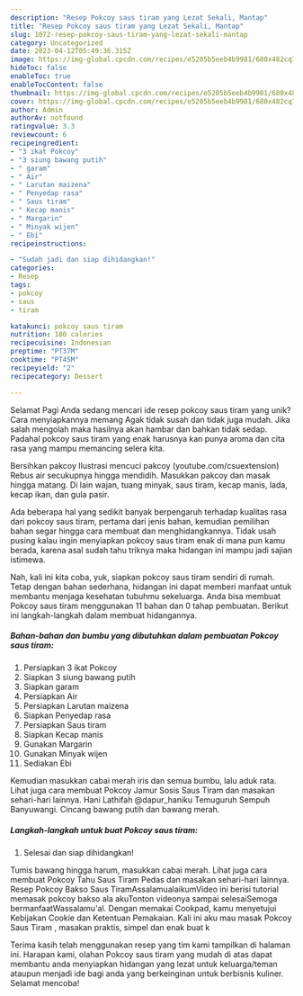 ```yaml
---
description: "Resep Pokcoy saus tiram yang Lezat Sekali, Mantap"
title: "Resep Pokcoy saus tiram yang Lezat Sekali, Mantap"
slug: 1072-resep-pokcoy-saus-tiram-yang-lezat-sekali-mantap
category: Uncategorized
date: 2023-04-12T05:49:36.315Z
image: https://img-global.cpcdn.com/recipes/e5205b5eeb4b9981/680x482cq70/pokcoy-saus-tiram-foto-resep-utama.jpg
hideToc: false
enableToc: true
enableTocContent: false
thumbnail: https://img-global.cpcdn.com/recipes/e5205b5eeb4b9981/680x482cq70/pokcoy-saus-tiram-foto-resep-utama.jpg
cover: https://img-global.cpcdn.com/recipes/e5205b5eeb4b9981/680x482cq70/pokcoy-saus-tiram-foto-resep-utama.jpg
author: Admin
authorAv: notfound
ratingvalue: 3.3
reviewcount: 6
recipeingredient:
- "3 ikat Pokcoy"
- "3 siung bawang putih"
- " garam"
- " Air"
- " Larutan maizena"
- " Penyedap rasa"
- " Saus tiram"
- " Kecap manis"
- " Margarin"
- " Minyak wijen"
- " Ebi"
recipeinstructions:

- "Sudah jadi dan siap dihidangkan!"
categories:
- Resep
tags:
- pokcoy
- saus
- tiram

katakunci: pokcoy saus tiram 
nutrition: 180 calories
recipecuisine: Indonesian
preptime: "PT37M"
cooktime: "PT45M"
recipeyield: "2"
recipecategory: Dessert

---
```



Selamat Pagi Anda sedang mencari ide resep pokcoy saus tiram yang unik? Cara menyiapkannya memang Agak tidak susah dan tidak juga mudah. Jika salah mengolah maka hasilnya akan hambar dan bahkan tidak sedap. Padahal pokcoy saus tiram yang enak harusnya kan punya aroma dan cita rasa yang mampu memancing selera kita.


Bersihkan pakcoy Ilustrasi mencuci pakcoy (youtube.com/csuextension) Rebus air secukupnya hingga mendidih. Masukkan pakcoy dan masak hingga matang. Di lain wajan, tuang minyak, saus tiram, kecap manis, lada, kecap ikan, dan gula pasir.

Ada beberapa hal yang sedikit banyak berpengaruh terhadap kualitas rasa dari pokcoy saus tiram, pertama dari jenis bahan, kemudian pemilihan bahan segar hingga cara membuat dan menghidangkannya. Tidak usah pusing kalau ingin menyiapkan pokcoy saus tiram enak di mana pun kamu berada, karena asal sudah tahu triknya maka hidangan ini mampu jadi sajian istimewa.


Nah, kali ini kita coba, yuk, siapkan pokcoy saus tiram sendiri di rumah. Tetap dengan bahan sederhana, hidangan ini dapat memberi manfaat untuk membantu menjaga kesehatan tubuhmu sekeluarga. Anda bisa membuat Pokcoy saus tiram menggunakan 11 bahan dan 0 tahap pembuatan. Berikut ini langkah-langkah dalam membuat hidangannya.

<!--inarticleads1-->

##### Bahan-bahan dan bumbu yang dibutuhkan dalam pembuatan Pokcoy saus tiram:

1. Persiapkan 3 ikat Pokcoy
1. Siapkan 3 siung bawang putih
1. Siapkan  garam
1. Persiapkan  Air
1. Persiapkan  Larutan maizena
1. Siapkan  Penyedap rasa
1. Persiapkan  Saus tiram
1. Siapkan  Kecap manis
1. Gunakan  Margarin
1. Gunakan  Minyak wijen
1. Sediakan  Ebi


Kemudian masukkan cabai merah iris dan semua bumbu, lalu aduk rata. Lihat juga cara membuat Pokcoy Jamur Sosis Saus Tiram dan masakan sehari-hari lainnya. Hani Lathifah @dapur_haniku Temuguruh Sempuh Banyuwangi. Cincang bawang putih dan bawang merah. 

<!--inarticleads2-->

##### Langkah-langkah untuk buat Pokcoy saus tiram:


1. Selesai dan siap dihidangkan!

Tumis bawang hingga harum, masukkan cabai merah. Lihat juga cara membuat Pokcoy Tahu Saus Tiram Pedas dan masakan sehari-hari lainnya. Resep Pokcoy Bakso Saus TiramAssalamualaikumVideo ini berisi tutorial memasak pokcoy bakso ala akuTonton videonya sampai selesaiSemoga bermanfaatWassalamu&#39;al. Dengan memakai Cookpad, kamu menyetujui Kebijakan Cookie dan Ketentuan Pemakaian. Kali ini aku mau masak Pokcoy Saus Tiram , masakan praktis, simpel dan enak buat k 

Terima kasih telah menggunakan resep yang tim kami tampilkan di halaman ini. Harapan kami, olahan Pokcoy saus tiram yang mudah di atas dapat membantu anda menyiapkan hidangan yang lezat untuk keluarga/teman ataupun menjadi ide bagi anda yang berkeinginan untuk berbisnis kuliner. Selamat mencoba!
